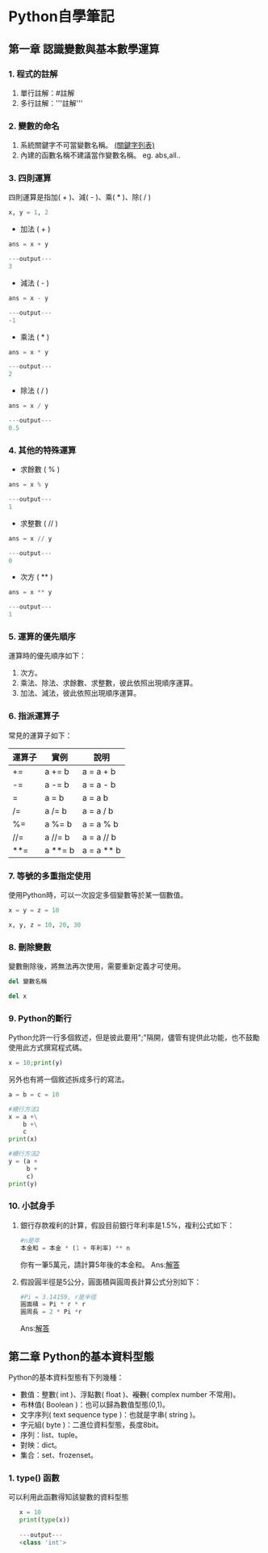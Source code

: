 # Python自學筆記

## 第一章 認識變數與基本數學運算

### 1. 程式的註解
1. 單行註解：#註解
2. 多行註解：'''註解'''

### 2. 變數的命名
1. 系統關鍵字不可當變數名稱。   [(關鍵字列表)](https://www.programiz.com/python-programming/keyword-list)
2. 內建的函數名稱不建議當作變數名稱。  eg. abs,all..

### 3. 四則運算
四則運算是指加( + )、減( - )、乘( * )、除( / )
```Python
x, y = 1, 2
```
* 加法 ( + )
```Python
ans = x + y

---output---
3
```
* 減法 ( - )
```Python
ans = x - y

---output---
-1
```
* 乘法 ( * )
```Python
ans = x * y

---output---
2
```
* 除法 ( / )
```Python
ans = x / y

---output---
0.5
```
### 4. 其他的特殊運算
* 求餘數 ( % )
```Python
ans = x % y

---output---
1
```
* 求整數 ( // )
```Python
ans = x // y

---output---
0
```
* 次方 ( ** )
```Python
ans = x ** y

---output---
1
```
### 5. 運算的優先順序
運算時的優先順序如下：
1. 次方。
2. 乘法、除法、求餘數、求整數，彼此依照出現順序運算。
3. 加法、減法，彼此依照出現順序運算。

### 6. 指派運算子
常見的運算子如下：

|運算子|實例|說明|
| -------- | -------- | -------- |
| +=       | a += b   | a = a + b|
|-=|a -= b|a = a - b|
|= |a = b|a = a  b|
|/=|a /= b|a = a / b|
|%=|a %= b|a = a % b|
|//=|a //= b|a = a // b|
|**=|a **= b|a = a ** b|

### 7. 等號的多重指定使用
使用Python時，可以一次設定多個變數等於某一個數值。
```Python
x = y = z = 10

x, y, z = 10, 20, 30
```

### 8. 刪除變數
變數刪除後，將無法再次使用，需要重新定義才可使用。
```Python
del 變數名稱

del x
```

### 9. Python的斷行
Python允許一行多個敘述，但是彼此要用";"隔開，儘管有提供此功能，也不鼓勵使用此方式撰寫程式碼。
```Python
x = 10;print(y)
```
另外也有將一個敘述拆成多行的寫法。
```Python
a = b = c = 10

#續行方法1
x = a +\
    b +\
    c
print(x)

#續行方法2
y = (a +
     b +
     c)
print(y)
```
### 10. 小試身手
1. 銀行存款複利的計算，假設目前銀行年利率是1.5%，複利公式如下：

    ```Python
    #n是年
    本金和 = 本金 * (1 + 年利率) ** n
    ```
    
    你有一筆5萬元，請計算5年後的本金和。
    Ans:[解答](https://github.com/k88097/python_learning/blob/master/ch1/ch1_1.py)
    
2. 假設圓半徑是5公分，圓面積與圓周長計算公式分別如下：

    ```Python
    #Pi = 3.14159, r是半徑
    圓面積 = Pi * r * r
    圓周長 = 2 * Pi *r
    ```
    Ans:[解答](https://github.com/k88097/python_learning/blob/master/ch1/ch1_2.py)
    
## 第二章 Python的基本資料型態
Python的基本資料型態有下列幾種：
* 數值：整數( int )、浮點數( float )、~~複數~~( complex number 不常用)。
* 布林值( Boolean )：也可以歸為數值型態(0,1)。
* 文字序列( text sequence type )：也就是字串( string )。
* 字元組( byte )：二進位資料型態，長度8bit。
* 序列：list、tuple。
* 對映：dict。
* 集合：set、frozenset。
### 1. type() 函數
可以利用此函數得知該變數的資料型態

 ```Python
    x = 10
    print(type(x))
    
    ---output---
    <class 'int'>
 ```